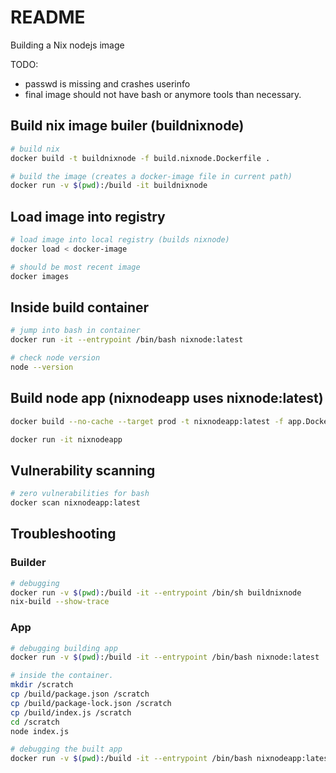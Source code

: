 # README
Building a Nix nodejs image

TODO:
* passwd is missing and crashes userinfo
* final image should not have bash or anymore tools than necessary. 


## Build nix image builer (buildnixnode)
```sh
# build nix
docker build -t buildnixnode -f build.nixnode.Dockerfile .

# build the image (creates a docker-image file in current path)    
docker run -v $(pwd):/build -it buildnixnode     
```

## Load image into registry
```sh
# load image into local registry (builds nixnode)
docker load < docker-image

# should be most recent image
docker images
```

## Inside build container
```sh
# jump into bash in container
docker run -it --entrypoint /bin/bash nixnode:latest 

# check node version
node --version
```

## Build node app (nixnodeapp uses nixnode:latest)
```sh
docker build --no-cache --target prod -t nixnodeapp:latest -f app.Dockerfile .

docker run -it nixnodeapp  

```

## Vulnerability scanning
```sh
# zero vulnerabilities for bash
docker scan nixnodeapp:latest 
```

## Troubleshooting 
### Builder
```sh
# debugging
docker run -v $(pwd):/build -it --entrypoint /bin/sh buildnixnode  
nix-build --show-trace
```

### App
```sh
# debugging building app
docker run -v $(pwd):/build -it --entrypoint /bin/bash nixnode:latest  

# inside the container.
mkdir /scratch
cp /build/package.json /scratch
cp /build/package-lock.json /scratch
cp /build/index.js /scratch
cd /scratch
node index.js

# debugging the built app
docker run -v $(pwd):/build -it --entrypoint /bin/bash nixnodeapp:latest  
```






